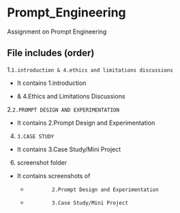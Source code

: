 # Prompt_Engineering
Assignment on Prompt Engineering
## File includes (order)
1.`1.introduction & 4.ethics and limitations discussions` 

   - It contains 1.introduction
     
   - &           4.Ethics and Limitations Discussions

2.`2.PROMPT DESIGN AND EXPERIMENTATION`
   

- It contains 2.Prompt Design and Experimentation
   
4. `3.CASE STUDY`
   
  - It contains 3.Case Study/Mini Project
6. screenshot folder
   
- It contains screenshots of
     -             2.Prompt Design and Experimentation
     -             3.Case Study/Mini Project
   
